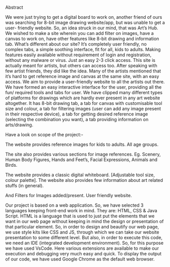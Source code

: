 Abstract

We were just trying to get a digital board to work on, another friend of ours was
searching for 8-bit image drawing website/app, but was unable to get a user-
friendly website. So, an idea struck in our mind, that was Art’s Hub.
We wished to make a site wherein you can add filter on images, have a canvas
to work on, have other features like 8-bit drawing and information tab.
What’s different about our site? It’s completely user friendly, no complex tabs,
a simple soothing interface, fit for all, kids to adults. Making features easily
available without requirement of login and registration, without any malware or
virus. Just an easy 2-3 click access.
This site is actually meant for artists, but others can access too.
After speaking with few artist friends, they did like the idea.
Many of the artists mentioned that it’s hard to get reference image and canvas at
the same site, with an easy access.
We aim to provide a user-friendly website to all the artists out there.
We have formed an easy interactive interface for the user, providing all the fun/
required tools and tabs for user. We have clipped many different types of
platforms for drawings which are hardly ever present in any art website
altogether. It has 8-bit drawing tab, a tab for canvas with customisable tool size
and colour, a tab for filtering images (user can add any image present in their
respective device), a tab for getting desired reference image (selecting the
combination you want), a tab providing information on arts/drawing.

Have a look on scope of the project:-

The website provides reference images for kids to adults. All age groups.

The site also provides various sections for image references. Eg. Scenery,
Human Body Figures, Hands and Feet’s, Facial Expressions, Animals and
Birds.

The website provides a classic digital whiteboard. [Adjustable tool size, colour palette].
The website also provides few information about art related stuffs (in
general).

And Filters for Images added/present. User friendly website.

Our project is based on a web application. So,
we have selected 3 languages keeping front-end work in mind.
They are: HTML, CSS & Java Script.
HTML is a language that is used to just put the elements that we want in our web
page without keeping in mind the design or presentation of that particular
element. So, in order to design and beautify our web page, we use style kits like
CSS and JS, through which we can take our website presentation to some
different level. But also, in order to execute this code, we need an IDE (integrated
development environment). So, for this purpose we have used VsCode. Here
various extensions are available to make our execution and debugging very much
easy and quick. To display the output of our code, we have used Google Chrome
as the default web browser.

